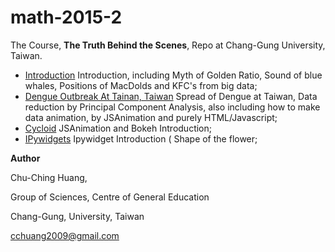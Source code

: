 # math-2015-2

The Course, **The Truth Behind the Scenes**, Repo at Chang-Gung University, Taiwan.

- [Introduction](index.ipynb) Introduction, including Myth of Golden Ratio, Sound of blue whales, Positions of MacDolds and KFC's from big data;
- [Dengue Outbreak At Tainan, Taiwan](1/maps.ipynb) Spread of Dengue at Taiwan, Data reduction by Principal Component Analysis, also including how to make data animation, by JSAnimation and purely HTML/Javascript;
- [Cycloid](1/cycloid.ipynb) JSAnimation and Bokeh Introduction;
- [IPywidgets](1/ipywidgets.ipynb) Ipywidget Introduction ( Shape of the flower;


**Author** 

Chu-Ching Huang, 

Group of Sciences, Centre of General Education

Chang-Gung, University, Taiwan

cchuang2009@gmail.com

